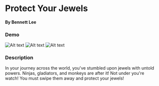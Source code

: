 # Protect Your Jewels

#### By Bennett Lee

### Demo
![Alt text](/demo/ninja_demo.gif)
![Alt text](/demo/gladiator_demo.gif)
![Alt text](/demo/monkey_demo.gif)

### Description
In your journey across the world, you've stumbled upon jewels with untold powers. Ninjas, gladiators, and monkeys are after it! Not under you're watch! You must swipe them away and protect your jewels!